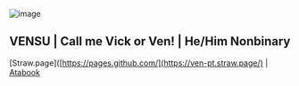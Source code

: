 ![image](https://github.com/user-attachments/assets/1de37000-67e1-41d5-905f-5a4214260ca1)
## VENSU | Call me Vick or Ven! | He/Him Nonbinary
[Straw.page]([https://pages.github.com/](https://ven-pt.straw.page/) | [Atabook]([https://pages.github.com/](https://emitvensugarti.atabook.org/))
